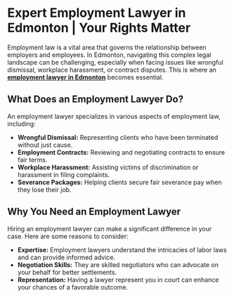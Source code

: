 <h1>Expert Employment Lawyer in Edmonton | Your Rights Matter</h1>
<p>Employment law is a vital area that governs the relationship between employers and employees. In Edmonton, navigating this complex legal landscape can be challenging, especially when facing issues like wrongful dismissal, workplace harassment, or contract disputes. This is where an <a href="https://abougoushlaw.com/"><strong>employment lawyer in Edmonton</strong></a> becomes essential.</p>

<h2>What Does an Employment Lawyer Do?</h2>
<p>An employment lawyer specializes in various aspects of employment law, including:</p>
<ul>
  <li><strong>Wrongful Dismissal:</strong> Representing clients who have been terminated without just cause.</li>
  <li><strong>Employment Contracts:</strong> Reviewing and negotiating contracts to ensure fair terms.</li>
  <li><strong>Workplace Harassment:</strong> Assisting victims of discrimination or harassment in filing complaints.</li>
  <li><strong>Severance Packages:</strong> Helping clients secure fair severance pay when they lose their job.</li>
</ul>
<h2>Why You Need an Employment Lawyer</h2>
<p>Hiring an employment lawyer can make a significant difference in your case. Here are some reasons to consider:</p>
<ul>
  <li><strong>Expertise:</strong> Employment lawyers understand the intricacies of labor laws and can provide informed advice.</li>
  <li><strong>Negotiation Skills:</strong> They are skilled negotiators who can advocate on your behalf for better settlements.</li>
  <li><strong>Representation:</strong> Having a lawyer represent you in court can enhance your chances of a favorable outcome.</li>
</ul>
